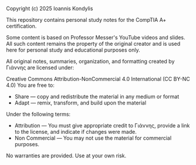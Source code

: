 Copyright (c) 2025 Ioannis Kondylis

This repository contains personal study notes for the CompTIA A+ certification. 

Some content is based on Professor Messer's YouTube videos and slides. All such content remains the property of the original creator and is used here for personal study and educational purposes only. 

All original notes, summaries, organization, and formatting created by Γιάννης are licensed under:

Creative Commons Attribution-NonCommercial 4.0 International (CC BY-NC 4.0)
You are free to:
- Share — copy and redistribute the material in any medium or format
- Adapt — remix, transform, and build upon the material

Under the following terms:
- Attribution — You must give appropriate credit to Γιάννης, provide a link to the license, and indicate if changes were made.
- Non Commercial — You may not use the material for commercial purposes.

No warranties are provided. Use at your own risk.
